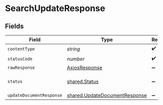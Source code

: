 # SearchUpdateResponse


## Fields

| Field                                                                          | Type                                                                           | Required                                                                       | Description                                                                    |
| ------------------------------------------------------------------------------ | ------------------------------------------------------------------------------ | ------------------------------------------------------------------------------ | ------------------------------------------------------------------------------ |
| `contentType`                                                                  | *string*                                                                       | :heavy_check_mark:                                                             | N/A                                                                            |
| `statusCode`                                                                   | *number*                                                                       | :heavy_check_mark:                                                             | N/A                                                                            |
| `rawResponse`                                                                  | [AxiosResponse](https://axios-http.com/docs/res_schema)                        | :heavy_minus_sign:                                                             | N/A                                                                            |
| `status`                                                                       | [shared.Status](../../models/shared/status.md)                                 | :heavy_minus_sign:                                                             | Default error response                                                         |
| `updateDocumentResponse`                                                       | [shared.UpdateDocumentResponse](../../models/shared/updatedocumentresponse.md) | :heavy_minus_sign:                                                             | OK                                                                             |